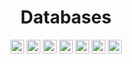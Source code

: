 <div align="center">

# Databases

<a href="https://firebase.google.com/?hl=pt"><img src="https://img.shields.io/badge/Firebase-039BE5?logo=Firebase&logoColor=white" height="22" alt="Firebase"/></a>
<a href="https://mariadb.org"><img src="https://img.shields.io/badge/MariaDB-003545?logo=mariadb&logoColor=white" height="22" alt="MariaDB"/></a>
<a href="https://www.microsoft.com/pt-br/sql-server/sql-server-2019"><img src="https://img.shields.io/badge/Microsoft%20SQL%20Sever-CC2927?logo=microsoft%20sql%20server&logoColor=white" height="22" alt="MSSQLServer"/></a>
<a href="https://www.mongodb.com"><img src="https://img.shields.io/badge/MongoDB-%234ea94b.svg?logo=mongodb&logoColor=white" height="22" alt="MongoDB"/></a>
<a href="https://www.mysql.com"><img src="https://img.shields.io/badge/mysql-%2300f.svg?logo=mysql&logoColor=white" height="22" alt="MySQL"/></a>
<a href="https://redis.io"><img src="https://img.shields.io/badge/redis-%23DD0031.svg?logo=redis&logoColor=white" height="22" alt="Redis"/></a>
<a href="https://www.sqlite.org/index.html"><img src="https://img.shields.io/badge/SQLite-%2307405e.svg?logo=sqlite&logoColor=white" height="22" alt="SQLite"/></a>

</div>
